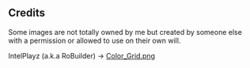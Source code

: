 ## Credits

Some images are not totally owned by me but created by someone else with a permission or allowed to use on their own will.

IntelPlayz (a.k.a RoBuilder) -> [Color_Grid.png](Color_Grid.png)
